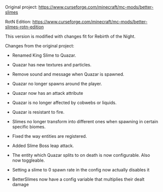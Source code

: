Original project: https://www.curseforge.com/minecraft/mc-mods/better-slimes

RotN Edition: https://www.curseforge.com/minecraft/mc-mods/better-slimes-rotn-edition


This version is modified with changes fit for Rebirth of the Night.


Changes from the original project:

- Renamed King Slime to Quazar.

- Quazar has new textures and particles.

- Remove sound and message when Quazar is spawned.

- Quazar no longer spawns around the player.

- Quazar now has an attack attribute

- Quazar is no longer affected by cobwebs or liquids.

- Quazar is resistant to fire.

- Slimes no longer transform into different ones when spawning in certain specific biomes.

- Fixed the way entities are registered.

- Added Slime Boss leap attack.

- The entity which Quazar splits to on death is now configurable. Also now toggleable.

- Setting a slime to 0 spawn rate in the config now actually disables it

- BetterSlimes now have a config variable that multiplies their dealt damage
